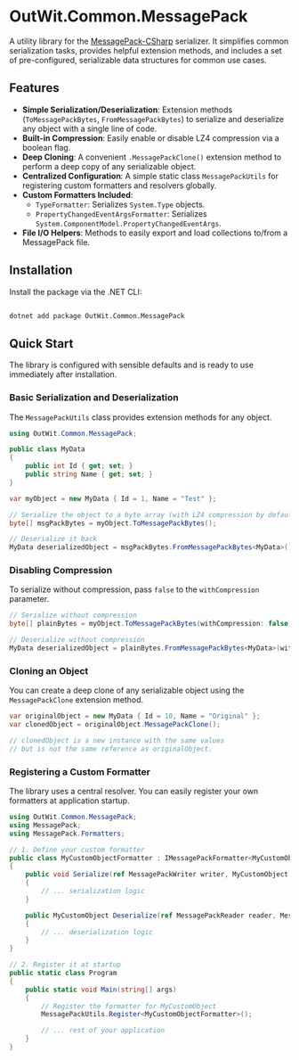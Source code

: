 # OutWit.Common.MessagePack

A utility library for the [MessagePack-CSharp](https://github.com/neuecc/MessagePack-CSharp) serializer. It simplifies common serialization tasks, provides helpful extension methods, and includes a set of pre-configured, serializable data structures for common use cases.

## Features
* **Simple Serialization/Deserialization**: Extension methods (`ToMessagePackBytes`, `FromMessagePackBytes`) to serialize and deserialize any object with a single line of code.
* **Built-in Compression**: Easily enable or disable LZ4 compression via a boolean flag.
* **Deep Cloning**: A convenient `.MessagePackClone()` extension method to perform a deep copy of any serializable object.
* **Centralized Configuration**: A simple static class `MessagePackUtils` for registering custom formatters and resolvers globally.
* **Custom Formatters Included**:
  * `TypeFormatter`: Serializes `System.Type` objects.
  * `PropertyChangedEventArgsFormatter`: Serializes `System.ComponentModel.PropertyChangedEventArgs`.
* **File I/O Helpers**: Methods to easily export and load collections to/from a MessagePack file.

## Installation

Install the package via the .NET CLI:

```bash

dotnet add package OutWit.Common.MessagePack

```

## Quick Start
The library is configured with sensible defaults and is ready to use immediately after installation.

### Basic Serialization and Deserialization

The `MessagePackUtils` class provides extension methods for any object.

```csharp
using OutWit.Common.MessagePack;

public class MyData
{
    public int Id { get; set; }
    public string Name { get; set; }
}

var myObject = new MyData { Id = 1, Name = "Test" };

// Serialize the object to a byte array (with LZ4 compression by default)
byte[] msgPackBytes = myObject.ToMessagePackBytes(); 

// Deserialize it back
MyData deserializedObject = msgPackBytes.FromMessagePackBytes<MyData>();
```

### Disabling Compression

To serialize without compression, pass `false` to the `withCompression` parameter.

```csharp
// Serialize without compression
byte[] plainBytes = myObject.ToMessagePackBytes(withCompression: false); 

// Deserialize without compression
MyData deserializedObject = plainBytes.FromMessagePackBytes<MyData>(withCompression: false);
```

### Cloning an Object

You can create a deep clone of any serializable object using the `MessagePackClone` extension method.

```csharp
var originalObject = new MyData { Id = 10, Name = "Original" };
var clonedObject = originalObject.MessagePackClone(); 

// clonedObject is a new instance with the same values
// but is not the same reference as originalObject.
```

### Registering a Custom Formatter

The library uses a central resolver. You can easily register your own formatters at application startup.

```csharp
using OutWit.Common.MessagePack;
using MessagePack;
using MessagePack.Formatters;

// 1. Define your custom formatter
public class MyCustomObjectFormatter : IMessagePackFormatter<MyCustomObject>
{
    public void Serialize(ref MessagePackWriter writer, MyCustomObject value, MessagePackSerializerOptions options)
    {
        // ... serialization logic
    }

    public MyCustomObject Deserialize(ref MessagePackReader reader, MessagePackSerializerOptions options)
    {
        // ... deserialization logic
    }
}

// 2. Register it at startup
public static class Program
{
    public static void Main(string[] args)
    {
        // Register the formatter for MyCustomObject
        MessagePackUtils.Register<MyCustomObjectFormatter>();

        // ... rest of your application
    }
}
```
